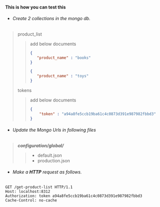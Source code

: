 #### This is how you can test this

* ###### Create 2 collections in the mongo db.
> product_list
> > add below documents
> > ```json
> > {
> >    "product_name" : "books"
> > }
> > ```
> > ```json
> > {
> >    "product_name" : "toys"
> > }
> > ```
> tokens
> > add below documents
> > ```json
> > {
> >     "token" : "a94a8fe5ccb19ba61c4c0873d391e987982fbbd3"
> > }
> > ```

* ###### Update the Mongo Urls in following files
> ***configuration/global/***
> > * default.json
> > * production.json

* ###### Make a **HTTP** request as follows.
```http
GET /get-product-list HTTP/1.1
Host: localhost:8312
Authorization: token a94a8fe5ccb19ba61c4c0873d391e987982fbbd3
Cache-Control: no-cache
```
